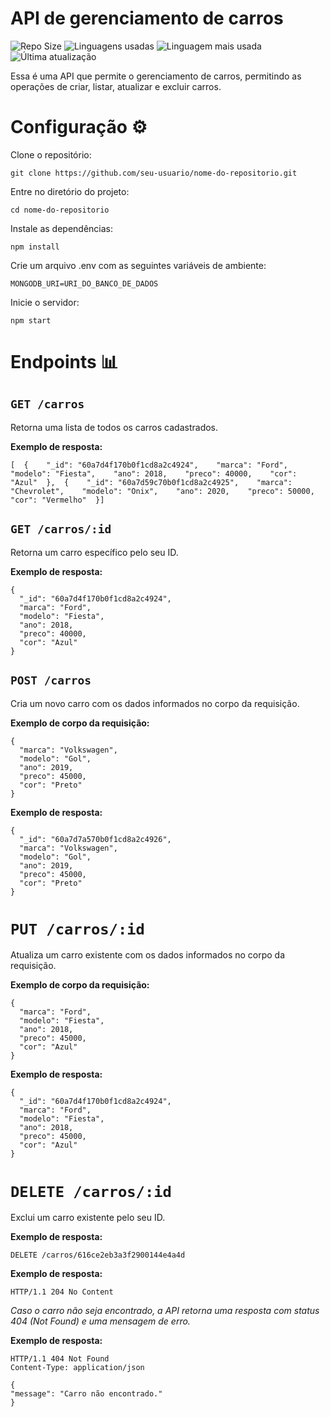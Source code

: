 # API de gerenciamento de carros

![Repo Size](https://img.shields.io/github/repo-size/joaodutra88/API-Carro)
![Linguagens usadas](https://img.shields.io/github/languages/count/joaodutra88/API-Carro)
![Linguagem mais usada](https://img.shields.io/github/languages/top/joaodutra88/API-Carro)
![Última atualização](https://img.shields.io/github/last-commit/joaodutra88/API-Carro)

Essa é uma API que permite o gerenciamento de carros, permitindo as operações de criar, listar, atualizar e excluir carros.

# **Configuração** ⚙️

Clone o repositório:

```
git clone https://github.com/seu-usuario/nome-do-repositorio.git
```

Entre no diretório do projeto:

```
cd nome-do-repositorio
```

Instale as dependências:

```
npm install
```

Crie um arquivo .env com as seguintes variáveis de ambiente:

```
MONGODB_URI=URI_DO_BANCO_DE_DADOS
```

Inicie o servidor:

```
npm start
```

# **Endpoints** 📊

## `GET /carros`

Retorna uma lista de todos os carros cadastrados.

**Exemplo de resposta:**

```
[  {    "_id": "60a7d4f170b0f1cd8a2c4924",    "marca": "Ford",    "modelo": "Fiesta",    "ano": 2018,    "preco": 40000,    "cor": "Azul"  },  {    "_id": "60a7d59c70b0f1cd8a2c4925",    "marca": "Chevrolet",    "modelo": "Onix",    "ano": 2020,    "preco": 50000,    "cor": "Vermelho"  }]
```

## **`GET /carros/:id`**

Retorna um carro específico pelo seu ID.

**Exemplo de resposta:**

```
{
  "_id": "60a7d4f170b0f1cd8a2c4924",
  "marca": "Ford",
  "modelo": "Fiesta",
  "ano": 2018,
  "preco": 40000,
  "cor": "Azul"
}
```

## **`POST /carros`**

Cria um novo carro com os dados informados no corpo da requisição.

**Exemplo de corpo da requisição:**

```
{
  "marca": "Volkswagen",
  "modelo": "Gol",
  "ano": 2019,
  "preco": 45000,
  "cor": "Preto"
}
```

**Exemplo de resposta:**

```
{
  "_id": "60a7d7a570b0f1cd8a2c4926",
  "marca": "Volkswagen",
  "modelo": "Gol",
  "ano": 2019,
  "preco": 45000,
  "cor": "Preto"
}
```

# **`PUT /carros/:id`**

Atualiza um carro existente com os dados informados no corpo da requisição.

**Exemplo de corpo da requisição:**

```
{
  "marca": "Ford",
  "modelo": "Fiesta",
  "ano": 2018,
  "preco": 45000,
  "cor": "Azul"
}
```

**Exemplo de resposta:**

```
{
  "_id": "60a7d4f170b0f1cd8a2c4924",
  "marca": "Ford",
  "modelo": "Fiesta",
  "ano": 2018,
  "preco": 45000,
  "cor": "Azul"
}
```

# **`DELETE /carros/:id`**

Exclui um carro existente pelo seu ID.

**Exemplo de resposta:**

```
DELETE /carros/616ce2eb3a3f2900144e4a4d
```

**Exemplo de resposta:**

```
HTTP/1.1 204 No Content
```

_Caso o carro não seja encontrado, a API retorna uma resposta com status 404 (Not Found) e uma mensagem de erro._

**Exemplo de resposta:**

```
HTTP/1.1 404 Not Found
Content-Type: application/json

{
"message": "Carro não encontrado."
}
```
